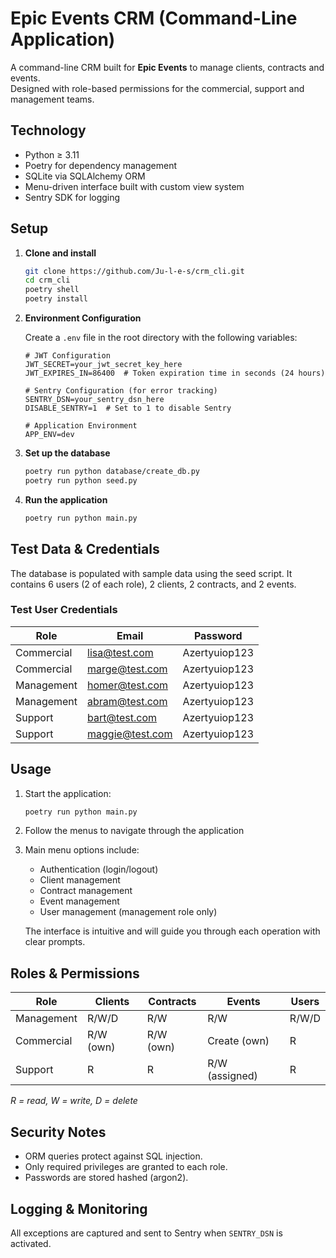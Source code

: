 # Epic Events CRM (Command-Line Application)

A command-line CRM built for **Epic Events** to manage clients, contracts and events.  
Designed with role-based permissions for the commercial, support and management teams.

## Technology

- Python ≥ 3.11
- Poetry for dependency management
- SQLite via SQLAlchemy ORM
- Menu-driven interface built with custom view system
- Sentry SDK for logging

## Setup

1. **Clone and install**

   ```bash
   git clone https://github.com/Ju-l-e-s/crm_cli.git
   cd crm_cli
   poetry shell
   poetry install
   ```

2. **Environment Configuration**

   Create a `.env` file in the root directory with the following variables:

   ```env
   # JWT Configuration
   JWT_SECRET=your_jwt_secret_key_here
   JWT_EXPIRES_IN=86400  # Token expiration time in seconds (24 hours)

   # Sentry Configuration (for error tracking)
   SENTRY_DSN=your_sentry_dsn_here
   DISABLE_SENTRY=1  # Set to 1 to disable Sentry

   # Application Environment
   APP_ENV=dev
   ```

3. **Set up the database**

   ```bash
   poetry run python database/create_db.py
   poetry run python seed.py
   ```

4. **Run the application**
   ```bash
   poetry run python main.py
   ```

## Test Data & Credentials

The database is populated with sample data using the seed script. It contains 6 users (2 of each role), 2 clients, 2 contracts, and 2 events.

### Test User Credentials

| Role       | Email           | Password      |
| ---------- | --------------- | ------------- |
| Commercial | lisa@test.com   | Azertyuiop123 |
| Commercial | marge@test.com  | Azertyuiop123 |
| Management | homer@test.com  | Azertyuiop123 |
| Management | abram@test.com  | Azertyuiop123 |
| Support    | bart@test.com   | Azertyuiop123 |
| Support    | maggie@test.com | Azertyuiop123 |

## Usage

1. Start the application:
   ```bash
   poetry run python main.py
   ```
2. Follow the menus to navigate through the application
3. Main menu options include:

   - Authentication (login/logout)
   - Client management
   - Contract management
   - Event management
   - User management (management role only)

   The interface is intuitive and will guide you through each operation with clear prompts.

## Roles & Permissions

| Role       | Clients   | Contracts | Events         | Users |
| ---------- | --------- | --------- | -------------- | ----- |
| Management | R/W/D     | R/W       | R/W            | R/W/D |
| Commercial | R/W (own) | R/W (own) | Create (own)   | R     |
| Support    | R         | R         | R/W (assigned) | R     |

_R = read, W = write, D = delete_

## Security Notes

- ORM queries protect against SQL injection.
- Only required privileges are granted to each role.
- Passwords are stored hashed (argon2).

## Logging & Monitoring

All exceptions are captured and sent to Sentry when `SENTRY_DSN` is activated.